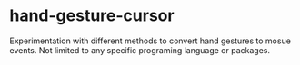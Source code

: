 # hand-gesture-cursor
 Experimentation with different methods to convert hand gestures to mosue events. Not limited to any specific programing language or packages.
